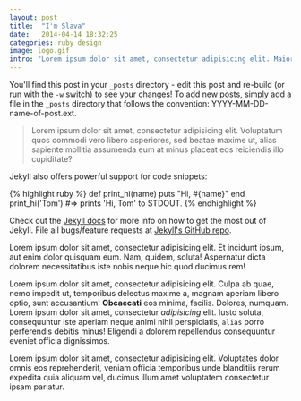 ```yaml
---
layout: post
title:  "I'm Slava"
date:   2014-04-14 18:32:25
categories: ruby design
image: logo.gif
intro: "Lorem ipsum dolor sit amet, consectetur adipisicing elit. Maiores molestias repudiandae, enim, aspernatur incidunt ipsa hic eos cupiditate quasi laboriosam fugit, consequuntur nihil voluptas neque accusantium autem. Non, possimus, ut."
---
```


You'll find this post in your `_posts` directory - edit this post and re-build (or run with the `-w` switch) to see your changes!
To add new posts, simply add a file in the `_posts` directory that follows the convention: YYYY-MM-DD-name-of-post.ext.

> Lorem ipsum dolor sit amet, consectetur adipisicing elit. Voluptatum quos commodi vero libero asperiores, sed beatae maxime ut, alias sapiente mollitia assumenda eum at minus placeat eos reiciendis illo cupiditate?

Jekyll also offers powerful support for code snippets:

{% highlight ruby %}
def print_hi(name)
  puts "Hi, #{name}"
end
print_hi('Tom')
#=> prints 'Hi, Tom' to STDOUT.
{% endhighlight %}

Check out the [Jekyll docs][jekyll] for more info on how to get the most out of Jekyll. File all bugs/feature requests at [Jekyll's GitHub repo][jekyll-gh].

Lorem ipsum dolor sit amet, consectetur adipisicing elit. Et incidunt ipsum, aut enim dolor quisquam eum. Nam, quidem, soluta! Aspernatur dicta dolorem necessitatibus iste nobis neque hic quod ducimus rem!

Lorem ipsum dolor sit amet, consectetur adipisicing elit. Culpa ab quae, nemo impedit ut, temporibus delectus maxime a, magnam aperiam libero optio, sunt accusantium! **Obcaecati** eos minima, facilis. Dolores, numquam. Lorem ipsum dolor sit amet, consectetur _adipisicing_ elit. Iusto soluta, consequuntur iste aperiam neque animi nihil perspiciatis, `alias` porro perferendis debitis minus! Eligendi a dolorem repellendus consequuntur eveniet officia dignissimos.

Lorem ipsum dolor sit amet, consectetur adipisicing elit. Voluptates dolor omnis eos reprehenderit, veniam officia temporibus unde blanditiis rerum expedita quia aliquam vel, ducimus illum amet voluptatem consectetur ipsam pariatur.

[jekyll-gh]: https://github.com/mojombo/jekyll
[jekyll]:    http://jekyllrb.com
